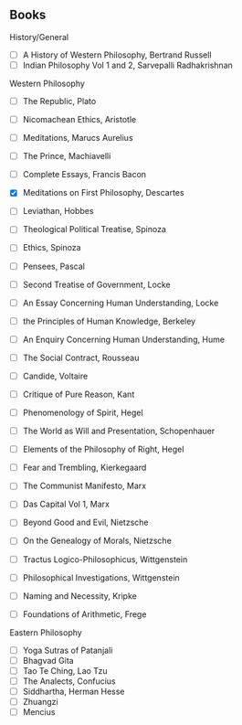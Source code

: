 Books
-----

History/General

- [ ] A History of Western Philosophy, Bertrand Russell
- [ ] Indian Philosophy Vol 1 and 2, Sarvepalli Radhakrishnan

Western Philosophy
- [ ] The Republic, Plato
- [ ] Nicomachean Ethics, Aristotle
- [ ] Meditations, Marucs Aurelius
- [ ] The Prince, Machiavelli
- [ ] Complete Essays, Francis Bacon
- [x] Meditations on First Philosophy, Descartes
- [ ] Leviathan, Hobbes
- [ ] Theological Political Treatise, Spinoza
- [ ] Ethics, Spinoza
- [ ] Pensees, Pascal
- [ ] Second Treatise of Government, Locke
- [ ] An Essay Concerning Human Understanding, Locke
- [ ] the Principles of Human Knowledge, Berkeley
- [ ] An Enquiry Concerning Human Understanding, Hume
- [ ] The Social Contract, Rousseau
- [ ] Candide, Voltaire
- [ ] Critique of Pure Reason, Kant
- [ ] Phenomenology of Spirit, Hegel
- [ ] The World as Will and Presentation, Schopenhauer
- [ ] Elements of the Philosophy of Right, Hegel
- [ ] Fear and Trembling, Kierkegaard
- [ ] The Communist Manifesto, Marx
- [ ] Das Capital Vol 1, Marx
- [ ] Beyond Good and Evil, Nietzsche
- [ ] On the Genealogy of Morals, Nietzsche
- [ ] Tractus Logico-Philosophicus, Wittgenstein
- [ ] Philosophical Investigations, Wittgenstein
- [ ] Naming and Necessity, Kripke
- [ ] Foundations of Arithmetic, Frege


Eastern Philosophy

- [ ] Yoga Sutras of Patanjali
- [ ] Bhagvad Gita
- [ ] Tao Te Ching, Lao Tzu
- [ ] The Analects, Confucius
- [ ] Siddhartha, Herman Hesse
- [ ] Zhuangzi
- [ ] Mencius
